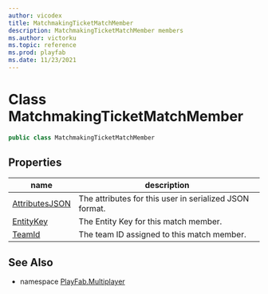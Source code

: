 ```yaml
---
author: vicodex
title: MatchmakingTicketMatchMember
description: MatchmakingTicketMatchMember members
ms.author: victorku
ms.topic: reference
ms.prod: playfab
ms.date: 11/23/2021
---
```


# Class MatchmakingTicketMatchMember

```csharp
public class MatchmakingTicketMatchMember
```

## Properties

| name | description |
| --- | --- |
| [AttributesJSON](MatchmakingTicketMatchMember/AttributesJSON.md) | The attributes for this user in serialized JSON format. |
| [EntityKey](MatchmakingTicketMatchMember/EntityKey.md) | The Entity Key for this match member. |
| [TeamId](MatchmakingTicketMatchMember/TeamId.md) | The team ID assigned to this match member. |

## See Also

* namespace [PlayFab.Multiplayer](../PlayFabMultiplayerSDK.md)
